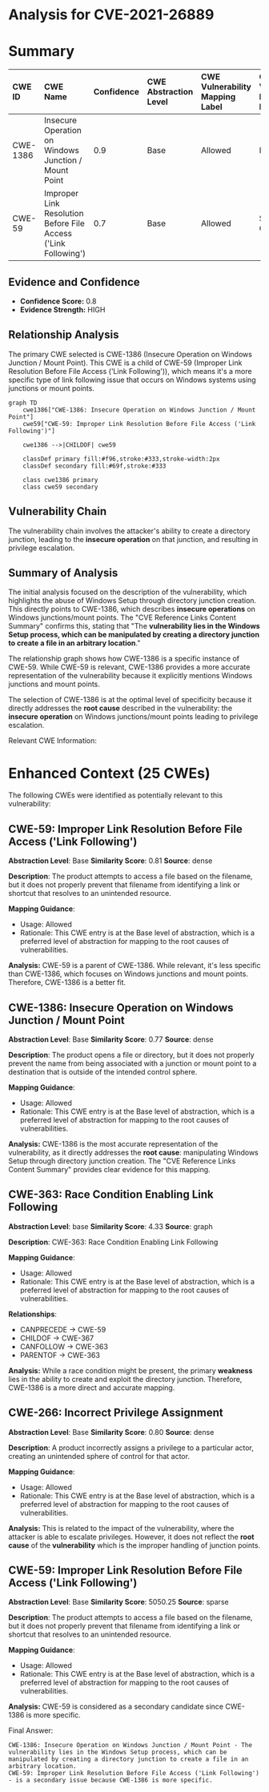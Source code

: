 # Analysis for CVE-2021-26889

# Summary
| CWE ID    | CWE Name                                                        | Confidence | CWE Abstraction Level | CWE Vulnerability Mapping Label | CWE-Vulnerability Mapping Notes |
| :-------- | :-------------------------------------------------------------- | :--------- | :---------------------- | :------------------------------ | :------------------------------ |
| CWE-1386 | Insecure Operation on Windows Junction / Mount Point           | 0.9        | Base                    | Allowed                         | Primary CWE                     |
| CWE-59    | Improper Link Resolution Before File Access ('Link Following') | 0.7        | Base                    | Allowed                         | Secondary Candidate            |

## Evidence and Confidence

*   **Confidence Score:** 0.8
*   **Evidence Strength:** HIGH

## Relationship Analysis
The primary CWE selected is CWE-1386 (Insecure Operation on Windows Junction / Mount Point). This CWE is a child of CWE-59 (Improper Link Resolution Before File Access ('Link Following')), which means it's a more specific type of link following issue that occurs on Windows systems using junctions or mount points.

```mermaid
graph TD
    cwe1386["CWE-1386: Insecure Operation on Windows Junction / Mount Point"]
    cwe59["CWE-59: Improper Link Resolution Before File Access ('Link Following')"]
    
    cwe1386 -->|CHILDOF| cwe59
    
    classDef primary fill:#f96,stroke:#333,stroke-width:2px
    classDef secondary fill:#69f,stroke:#333
    
    class cwe1386 primary
    class cwe59 secondary
```

## Vulnerability Chain
The vulnerability chain involves the attacker's ability to create a directory junction, leading to the **insecure operation** on that junction, and resulting in privilege escalation.

## Summary of Analysis
The initial analysis focused on the description of the vulnerability, which highlights the abuse of Windows Setup through directory junction creation. This directly points to CWE-1386, which describes **insecure operations** on Windows junctions/mount points. The "CVE Reference Links Content Summary" confirms this, stating that "The **vulnerability lies in the Windows Setup process, which can be manipulated by creating a directory junction to create a file in an arbitrary location**."

The relationship graph shows how CWE-1386 is a specific instance of CWE-59. While CWE-59 is relevant, CWE-1386 provides a more accurate representation of the vulnerability because it explicitly mentions Windows junctions and mount points.

The selection of CWE-1386 is at the optimal level of specificity because it directly addresses the **root cause** described in the vulnerability: the **insecure operation** on Windows junctions/mount points leading to privilege escalation.

Relevant CWE Information:

# Enhanced Context (25 CWEs)
The following CWEs were identified as potentially relevant to this vulnerability:

## CWE-59: Improper Link Resolution Before File Access ('Link Following')
**Abstraction Level**: Base
**Similarity Score**: 0.81
**Source**: dense

**Description**:
The product attempts to access a file based on the filename, but it does not properly prevent that filename from identifying a link or shortcut that resolves to an unintended resource.

**Mapping Guidance**:
- Usage: Allowed
- Rationale: This CWE entry is at the Base level of abstraction, which is a preferred level of abstraction for mapping to the root causes of vulnerabilities.

**Analysis:**
CWE-59 is a parent of CWE-1386. While relevant, it's less specific than CWE-1386, which focuses on Windows junctions and mount points. Therefore, CWE-1386 is a better fit.

## CWE-1386: Insecure Operation on Windows Junction / Mount Point
**Abstraction Level**: Base
**Similarity Score**: 0.77
**Source**: dense

**Description**:
The product opens a file or directory, but it does not properly prevent the name from being associated with a junction or mount point to a destination that is outside of the intended control sphere.

**Mapping Guidance**:
- Usage: Allowed
- Rationale: This CWE entry is at the Base level of abstraction, which is a preferred level of abstraction for mapping to the root causes of vulnerabilities.

**Analysis:**
CWE-1386 is the most accurate representation of the vulnerability, as it directly addresses the **root cause**: manipulating Windows Setup through directory junction creation. The "CVE Reference Links Content Summary" provides clear evidence for this mapping.

## CWE-363: Race Condition Enabling Link Following
**Abstraction Level**: base
**Similarity Score**: 4.33
**Source**: graph

**Description**:
CWE-363: Race Condition Enabling Link Following

**Mapping Guidance**:
- Usage: Allowed
- Rationale: This CWE entry is at the Base level of abstraction, which is a preferred level of abstraction for mapping to the root causes of vulnerabilities.

**Relationships**:
- CANPRECEDE -> CWE-59
- CHILDOF -> CWE-367
- CANFOLLOW -> CWE-363
- PARENTOF -> CWE-363

**Analysis:**
While a race condition might be present, the primary **weakness** lies in the ability to create and exploit the directory junction. Therefore, CWE-1386 is a more direct and accurate mapping.

## CWE-266: Incorrect Privilege Assignment
**Abstraction Level**: Base
**Similarity Score**: 0.80
**Source**: dense

**Description**:
A product incorrectly assigns a privilege to a particular actor, creating an unintended sphere of control for that actor.

**Mapping Guidance**:
- Usage: Allowed
- Rationale: This CWE entry is at the Base level of abstraction, which is a preferred level of abstraction for mapping to the root causes of vulnerabilities.

**Analysis:**
This is related to the impact of the vulnerability, where the attacker is able to escalate privileges. However, it does not reflect the **root cause** of the **vulnerability** which is the improper handling of junction points.

## CWE-59: Improper Link Resolution Before File Access ('Link Following')
**Abstraction Level**: Base
**Similarity Score**: 5050.25
**Source**: sparse

**Description**:
The product attempts to access a file based on the filename, but it does not properly prevent that filename from identifying a link or shortcut that resolves to an unintended resource.

**Mapping Guidance**:
- Usage: Allowed
- Rationale: This CWE entry is at the Base level of abstraction, which is a preferred level of abstraction for mapping to the root causes of vulnerabilities.

**Analysis:**
CWE-59 is considered as a secondary candidate since CWE-1386 is more specific.

Final Answer:
```
CWE-1386: Insecure Operation on Windows Junction / Mount Point - The vulnerability lies in the Windows Setup process, which can be manipulated by creating a directory junction to create a file in an arbitrary location.
CWE-59: Improper Link Resolution Before File Access ('Link Following') - is a secondary issue because CWE-1386 is more specific.
```